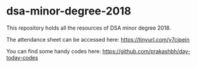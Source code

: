 # dsa-minor-degree-2018

This repository holds all the resources of DSA minor degree 2018. 


The attendance sheet can be accessed here:
https://tinyurl.com/y7cjpejn


You can find some handy codes here:
https://github.com/prakashbh/day-today-codes
